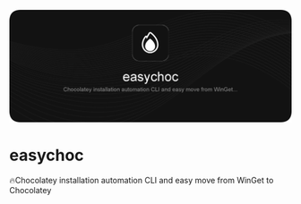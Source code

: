 ![easychoc](https://raw.githubusercontent.com/binary-blazer/repo-svgs/main/out/easychoc/image.svg)













# easychoc
🔥Chocolatey installation automation CLI and easy move from WinGet to Chocolatey
